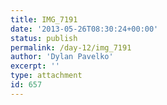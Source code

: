 ```yaml
---
title: IMG_7191
date: '2013-05-26T08:30:24+00:00'
status: publish
permalink: /day-12/img_7191
author: 'Dylan Pavelko'
excerpt: ''
type: attachment
id: 657
---
```

<!DOCTYPE html PUBLIC "-//W3C//DTD HTML 4.0 Transitional//EN" "http://www.w3.org/TR/REC-html40/loose.dtd">
<?xml encoding="UTF-8">
